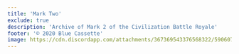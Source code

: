```yaml
---
title: 'Mark Two'
exclude: true
description: 'Archive of Mark 2 of the Civilization Battle Royale'
footer: '© 2020 Blue Cassette'
image: https://cdn.discordapp.com/attachments/367369543376568322/590607288377802782/CBR_Logo.png
---
```


<Mk2List />
